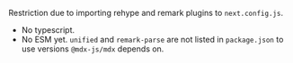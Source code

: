 Restriction due to importing rehype and remark plugins to `next.config.js`.

- No typescript.
- No ESM yet. `unified` and `remark-parse` are not listed in `package.json` to use versions `@mdx-js/mdx` depends on.
